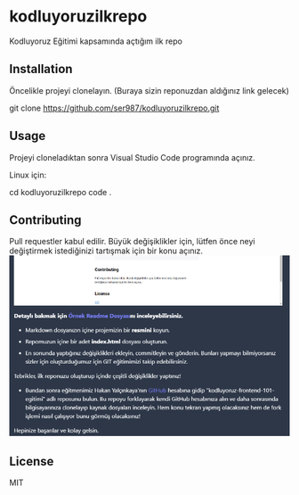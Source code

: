 # kodluyoruzilkrepo
Kodluyoruz Eğitimi kapsamında açtığım ilk repo
## Installation
Öncelikle projeyi clonelayın. (Buraya sizin reponuzdan aldığınız link gelecek)

git clone https://github.com/ser987/kodluyoruzilkrepo.git

## Usage
Projeyi cloneladıktan sonra Visual Studio Code programında açınız.

Linux için:

cd kodluyoruzilkrepo
code .

## Contributing
Pull requestler kabul edilir. Büyük değişiklikler için, lütfen önce neyi değiştirmek istediğinizi tartışmak için bir konu açınız.
![Markdown dosyanızın içine projemizin bir resmini koyun.](kodluyoruzödev.png)
## License
MIT